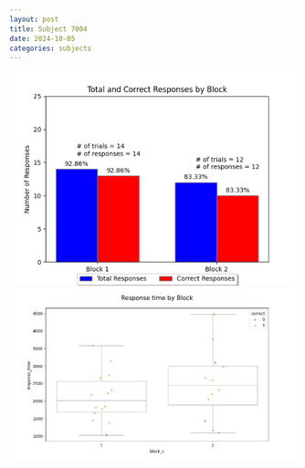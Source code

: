```yaml
---
layout: post
title: Subject 7004
date: 2024-10-05
categories: subjects
---
```


![](data/7004/run-4/7004_ATS_responses.png)
![](data/7004/run-4/7004_ATS_rt.png)
